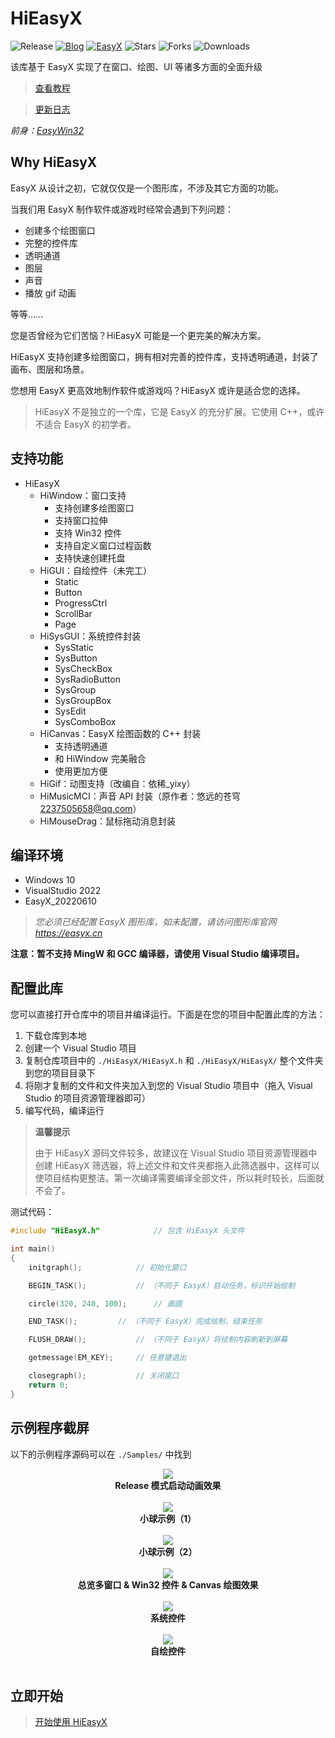 # HiEasyX
![Release](https://img.shields.io/github/v/release/zouhuidong/仓库名)
[![Blog](https://img.shields.io/badge/blog-huidong.xyz-green.svg)](http://huidong.xyz)
[![EasyX](https://img.shields.io/badge/graphics-EasyX-orange.svg)](https://easyx.cn)
![Stars](https://img.shields.io/github/stars/zouhuidong/仓库名)
![Forks](https://img.shields.io/github/forks/zouhuidong/仓库名)
![Downloads](https://img.shields.io/github/downloads/zouhuidong/仓库名/total)

该库基于 EasyX 实现了在窗口、绘图、UI 等诸多方面的全面升级

> [查看教程](./Tutorial.md)

> [更新日志](./Changelog.md)

*前身：[EasyWin32](github.com/zouhuidong/EasyWin32)*

## Why HiEasyX

EasyX 从设计之初，它就仅仅是一个图形库，不涉及其它方面的功能。

当我们用 EasyX 制作软件或游戏时经常会遇到下列问题：

* 创建多个绘图窗口
* 完整的控件库
* 透明通道
* 图层
* 声音
* 播放 gif 动画

等等……

您是否曾经为它们苦恼？HiEasyX 可能是一个更完美的解决方案。

HiEasyX 支持创建多绘图窗口，拥有相对完善的控件库，支持透明通道，封装了画布、图层和场景。

您想用 EasyX 更高效地制作软件或游戏吗？HiEasyX 或许是适合您的选择。

> HiEasyX 不是独立的一个库，它是 EasyX 的充分扩展。它使用 C++，或许不适合 EasyX 的初学者。

## 支持功能

* HiEasyX
  + HiWindow：窗口支持
    - 支持创建多绘图窗口
    - 支持窗口拉伸
    - 支持 Win32 控件
    - 支持自定义窗口过程函数
    - 支持快速创建托盘
  + HiGUI：自绘控件（未完工）
    - Static
    - Button
    - ProgressCtrl
    - ScrollBar
    - Page
  + HiSysGUI：系统控件封装
    - SysStatic
    - SysButton
    - SysCheckBox
    - SysRadioButton
    - SysGroup
    - SysGroupBox
    - SysEdit
    - SysComboBox
  + HiCanvas：EasyX 绘图函数的 C++ 封装
    - 支持透明通道
    - 和 HiWindow 完美融合
    - 使用更加方便
  + HiGif：动图支持（改编自：依稀_yixy）
  + HiMusicMCI：声音 API 封装（原作者：悠远的苍穹 <2237505658@qq.com>）
  + HiMouseDrag：鼠标拖动消息封装
    
## 编译环境

* Windows 10
* VisualStudio 2022
* EasyX_20220610

> *您必须已经配置 EasyX 图形库，如未配置，请访问图形库官网 https://easyx.cn*

**注意：暂不支持 MingW 和 GCC 编译器，请使用 Visual Studio 编译项目。**

## 配置此库

您可以直接打开仓库中的项目并编译运行。下面是在您的项目中配置此库的方法：

1. 下载仓库到本地
2. 创建一个 Visual Studio 项目
3. 复制仓库项目中的 `./HiEasyX/HiEasyX.h` 和 `./HiEasyX/HiEasyX/` 整个文件夹到您的项目目录下
4. 将刚才复制的文件和文件夹加入到您的 Visual Studio 项目中（拖入 Visual Studio 的项目资源管理器即可）
5. 编写代码，编译运行

> **温馨提示**
> 
> 由于 HiEasyX 源码文件较多，故建议在 Visual Studio 项目资源管理器中创建 HiEasyX 筛选器，将上述文件和文件夹都拖入此筛选器中，这样可以使项目结构更整洁。第一次编译需要编译全部文件，所以耗时较长，后面就不会了。

测试代码：

```cpp
#include "HiEasyX.h"			// 包含 HiEasyX 头文件

int main()
{
	initgraph();			// 初始化窗口

	BEGIN_TASK();			// （不同于 EasyX）启动任务，标识开始绘制

	circle(320, 240, 100);		// 画圆

	END_TASK();			// （不同于 EasyX）完成绘制，结束任务

	FLUSH_DRAW();			// （不同于 EasyX）将绘制内容刷新到屏幕

	getmessage(EM_KEY);		// 任意键退出

	closegraph();			// 关闭窗口
	return 0;
}

```

## 示例程序截屏

以下的示例程序源码可以在 `./Samples/` 中找到

<div align=center>
<img src="./screenshot/start.png"><br>
<b>Release 模式启动动画效果</b>
</div><br>

<div align=center>
<img src="./screenshot/balls1.png"><br>
<b>小球示例（1）</b>
</div><br>

<div align=center>
<img src="./screenshot/balls2.png"><br>
<b>小球示例（2）</b>
</div><br>

<div align=center>
<img src="./screenshot/overview.png"><br>
<b>总览多窗口 & Win32 控件 & Canvas 绘图效果</b>
</div><br>

<div align=center>
<img src="./screenshot/sysgui.png"><br>
<b>系统控件</b>
</div><br>

<div align=center>
<img src="./screenshot/gui.png"><br>
<b>自绘控件</b>
</div><br>

## 立即开始

> [开始使用 HiEasyX](./Tutorial.md)
